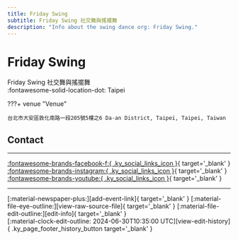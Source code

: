 ```yaml
---
title: Friday Swing
subtitle: Friday Swing 社交舞與搖擺舞
description: "Info about the swing dance org: Friday Swing."
---
```


# Friday Swing

Friday Swing 社交舞與搖擺舞  
:fontawesome-solid-location-dot: Taipei  


???+ venue "Venue"

    台北市大安區敦化南路一段205號5樓之6 Da-an District, Taipei, Taipei, Taiwan  

## Contact


---

 [:fontawesome-brands-facebook-f:{ .ky_social_links_icon }](https://www.facebook.com/FridayNightSwingDanceSocial){ target='_blank' } [:fontawesome-brands-instagram:{ .ky_social_links_icon }](https://instagram.com/friday_swing_social_tgif){ target='_blank' } [:fontawesome-brands-youtube:{ .ky_social_links_icon }](https://youtube.com/socialfridaynight9159){ target='_blank' }

---

<div class="ky_page_footer" markdown>
<div class="ky_page_footer_trailing" markdown="span">
[:material-newspaper-plus:][add-event-link]{ target='_blank' }
[:material-file-eye-outline:][view-raw-source-file]{ target='_blank' }
[:material-file-edit-outline:][edit-info]{ target='_blank' }
</div>
<div class="ky_page_footer_leading" markdown="span">
[:material-clock-edit-outline: 2024-06-30T10:35:00 UTC][view-edit-history]{ .ky_page_footer_history_button target='_blank' }
</div>
</div>

[add-event-link]: https://github.com/swingdance/events/issues/new?assignees=&labels=add+event&projects=&template=02-add_entity.yml&title=%5Bzh_TW%5D%20%3CName%3E&region=zh_TW&province=Taipei&city=Taipei&org_id=friday-swing "Add Event"
[view-raw-source-file]: https://github.com/swingdance/orgs/blob/main/zh_TW/friday-swing.json "View Raw Source File"
[edit-info]: https://github.com/swingdance/orgs/issues/new?assignees=&labels=update+org&projects=&template=03-update_entity.yml&title=%5Bzh_TW%5D%20Friday%20Swing&region=zh_TW&id=friday-swing&name=Friday%20Swing "Edit Info"

[view-edit-history]: https://github.com/swingdance/orgs/commits/main/zh_TW/friday-swing.json "View Edit History"
